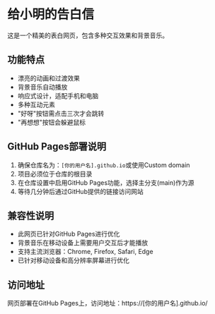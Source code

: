 # 给小明的告白信

这是一个精美的表白网页，包含多种交互效果和背景音乐。

## 功能特点

- 漂亮的动画和过渡效果
- 背景音乐自动播放
- 响应式设计，适配手机和电脑
- 多种互动元素
- "好呀"按钮需点击三次才会跳转
- "再想想"按钮会躲避鼠标

## GitHub Pages部署说明

1. 确保仓库名为：`[你的用户名].github.io`或使用Custom domain
2. 项目必须位于仓库的根目录
3. 在仓库设置中启用GitHub Pages功能，选择主分支(main)作为源
4. 等待几分钟后通过GitHub提供的链接访问网站

## 兼容性说明

- 此网页已针对GitHub Pages进行优化
- 背景音乐在移动设备上需要用户交互后才能播放
- 支持主流浏览器：Chrome, Firefox, Safari, Edge
- 已针对移动设备和高分辨率屏幕进行优化

## 访问地址

网页部署在GitHub Pages上，访问地址：https://[你的用户名].github.io/ 